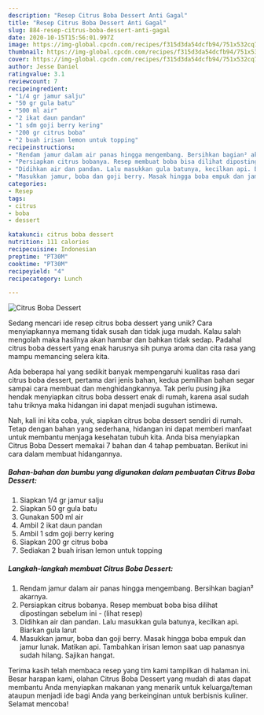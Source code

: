 ```yaml
---
description: "Resep Citrus Boba Dessert Anti Gagal"
title: "Resep Citrus Boba Dessert Anti Gagal"
slug: 884-resep-citrus-boba-dessert-anti-gagal
date: 2020-10-15T15:56:01.997Z
image: https://img-global.cpcdn.com/recipes/f315d3da54dcfb94/751x532cq70/citrus-boba-dessert-foto-resep-utama.jpg
thumbnail: https://img-global.cpcdn.com/recipes/f315d3da54dcfb94/751x532cq70/citrus-boba-dessert-foto-resep-utama.jpg
cover: https://img-global.cpcdn.com/recipes/f315d3da54dcfb94/751x532cq70/citrus-boba-dessert-foto-resep-utama.jpg
author: Jesse Daniel
ratingvalue: 3.1
reviewcount: 7
recipeingredient:
- "1/4 gr jamur salju"
- "50 gr gula batu"
- "500 ml air"
- "2 ikat daun pandan"
- "1 sdm goji berry kering"
- "200 gr citrus boba"
- "2 buah irisan lemon untuk topping"
recipeinstructions:
- "Rendam jamur dalam air panas hingga mengembang. Bersihkan bagian² akarnya."
- "Persiapkan citrus bobanya. Resep membuat boba bisa dilihat dipostingan sebelum ini             (lihat resep)"
- "Didihkan air dan pandan. Lalu masukkan gula batunya, kecilkan api. Biarkan gula larut"
- "Masukkan jamur, boba dan goji berry. Masak hingga boba empuk dan jamur lunak. Matikan api. Tambahkan irisan lemon saat uap panasnya sudah hilang. Sajikan hangat."
categories:
- Resep
tags:
- citrus
- boba
- dessert

katakunci: citrus boba dessert 
nutrition: 111 calories
recipecuisine: Indonesian
preptime: "PT30M"
cooktime: "PT30M"
recipeyield: "4"
recipecategory: Lunch

---
```



![Citrus Boba Dessert](https://img-global.cpcdn.com/recipes/f315d3da54dcfb94/751x532cq70/citrus-boba-dessert-foto-resep-utama.jpg)

Sedang mencari ide resep citrus boba dessert yang unik? Cara menyiapkannya memang tidak susah dan tidak juga mudah. Kalau salah mengolah maka hasilnya akan hambar dan bahkan tidak sedap. Padahal citrus boba dessert yang enak harusnya sih punya aroma dan cita rasa yang mampu memancing selera kita.



Ada beberapa hal yang sedikit banyak mempengaruhi kualitas rasa dari citrus boba dessert, pertama dari jenis bahan, kedua pemilihan bahan segar sampai cara membuat dan menghidangkannya. Tak perlu pusing jika hendak menyiapkan citrus boba dessert enak di rumah, karena asal sudah tahu triknya maka hidangan ini dapat menjadi suguhan istimewa.


Nah, kali ini kita coba, yuk, siapkan citrus boba dessert sendiri di rumah. Tetap dengan bahan yang sederhana, hidangan ini dapat memberi manfaat untuk membantu menjaga kesehatan tubuh kita. Anda bisa menyiapkan Citrus Boba Dessert memakai 7 bahan dan 4 tahap pembuatan. Berikut ini cara dalam membuat hidangannya.

<!--inarticleads1-->

##### Bahan-bahan dan bumbu yang digunakan dalam pembuatan Citrus Boba Dessert:

1. Siapkan 1/4 gr jamur salju
1. Siapkan 50 gr gula batu
1. Gunakan 500 ml air
1. Ambil 2 ikat daun pandan
1. Ambil 1 sdm goji berry kering
1. Siapkan 200 gr citrus boba
1. Sediakan 2 buah irisan lemon untuk topping




<!--inarticleads2-->

##### Langkah-langkah membuat Citrus Boba Dessert:

1. Rendam jamur dalam air panas hingga mengembang. Bersihkan bagian² akarnya.
1. Persiapkan citrus bobanya. Resep membuat boba bisa dilihat dipostingan sebelum ini -             (lihat resep)
1. Didihkan air dan pandan. Lalu masukkan gula batunya, kecilkan api. Biarkan gula larut
1. Masukkan jamur, boba dan goji berry. Masak hingga boba empuk dan jamur lunak. Matikan api. Tambahkan irisan lemon saat uap panasnya sudah hilang. Sajikan hangat.




Terima kasih telah membaca resep yang tim kami tampilkan di halaman ini. Besar harapan kami, olahan Citrus Boba Dessert yang mudah di atas dapat membantu Anda menyiapkan makanan yang menarik untuk keluarga/teman ataupun menjadi ide bagi Anda yang berkeinginan untuk berbisnis kuliner. Selamat mencoba!
